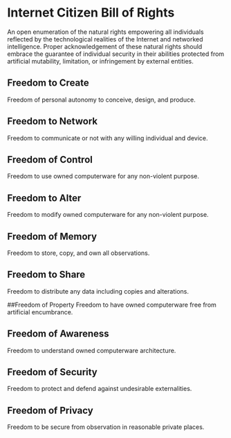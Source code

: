 Internet Citizen Bill of Rights
===============================
An open enumeration of the natural rights empowering all individuals reflected by the technological realities of the Internet and networked intelligence.  Proper acknowledgement of these natural rights should embrace the guarantee of individual security in their abilities protected from artificial mutability, limitation, or infringement by external entities.  

## Freedom to Create
Freedom of personal autonomy to conceive, design, and produce.  

## Freedom to Network
Freedom to communicate or not with any willing individual and device. 

## Freedom of Control 
Freedom to use owned computerware for any non-violent purpose.

## Freedom to Alter
Freedom to modify owned computerware for any non-violent purpose.

## Freedom of Memory
Freedom to store, copy, and own all observations.  

## Freedom to Share
Freedom to distribute any data including copies and alterations.

##Freedom of Property
Freedom to have owned computerware free from artificial encumbrance.  

## Freedom of Awareness
Freedom to understand owned computerware architecture.  

## Freedom of Security 
Freedom to protect and defend against undesirable externalities.  

## Freedom of Privacy 
Freedom to be secure from observation in reasonable private places.  
